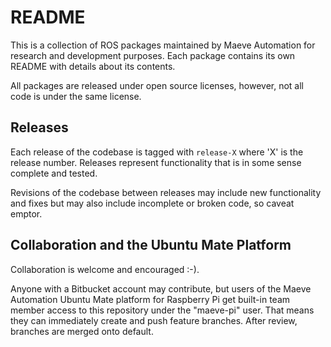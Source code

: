 # README #

This is a collection of ROS packages maintained by Maeve Automation for
research and development purposes. Each package contains its own README with
details about its contents.

All packages are released under open source licenses, however, not all code is
under the same license.

## Releases ##

Each release of the codebase is tagged with `release-X` where 'X' is the
release number. Releases represent functionality that is in some sense complete
and tested.

Revisions of the codebase between releases may include new functionality and
fixes but may also include incomplete or broken code, so caveat emptor.

## Collaboration and the Ubuntu Mate Platform ##

Collaboration is welcome and encouraged :-).

Anyone with a Bitbucket account may contribute, but users of the Maeve
Automation Ubuntu Mate platform for Raspberry Pi get built-in team member
access to this repository under the "maeve-pi" user. That means they can
immediately create and push feature branches. After review, branches are merged
onto default.
